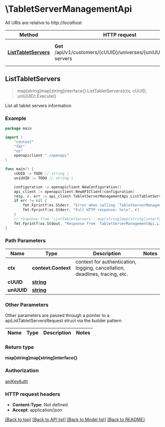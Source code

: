 # \TabletServerManagementApi

All URIs are relative to *http://localhost*

Method | HTTP request | Description
------------- | ------------- | -------------
[**ListTabletServers**](TabletServerManagementApi.md#ListTabletServers) | **Get** /api/v1/customers/{cUUID}/universes/{uniUUID}/tablet-servers | List all tablet servers information



## ListTabletServers

> map[string]map[string]interface{} ListTabletServers(ctx, cUUID, uniUUID).Execute()

List all tablet servers information



### Example

```go
package main

import (
    "context"
    "fmt"
    "os"
    openapiclient "./openapi"
)

func main() {
    cUUID := TODO // string | 
    uniUUID := TODO // string | 

    configuration := openapiclient.NewConfiguration()
    api_client := openapiclient.NewAPIClient(configuration)
    resp, r, err := api_client.TabletServerManagementApi.ListTabletServers(context.Background(), cUUID, uniUUID).Execute()
    if err != nil {
        fmt.Fprintf(os.Stderr, "Error when calling `TabletServerManagementApi.ListTabletServers``: %v\n", err)
        fmt.Fprintf(os.Stderr, "Full HTTP response: %v\n", r)
    }
    // response from `ListTabletServers`: map[string]map[string]interface{}
    fmt.Fprintf(os.Stdout, "Response from `TabletServerManagementApi.ListTabletServers`: %v\n", resp)
}
```

### Path Parameters


Name | Type | Description  | Notes
------------- | ------------- | ------------- | -------------
**ctx** | **context.Context** | context for authentication, logging, cancellation, deadlines, tracing, etc.
**cUUID** | [**string**](.md) |  | 
**uniUUID** | [**string**](.md) |  | 

### Other Parameters

Other parameters are passed through a pointer to a apiListTabletServersRequest struct via the builder pattern


Name | Type | Description  | Notes
------------- | ------------- | ------------- | -------------



### Return type

**map[string]map[string]interface{}**

### Authorization

[apiKeyAuth](../README.md#apiKeyAuth)

### HTTP request headers

- **Content-Type**: Not defined
- **Accept**: application/json

[[Back to top]](#) [[Back to API list]](../README.md#documentation-for-api-endpoints)
[[Back to Model list]](../README.md#documentation-for-models)
[[Back to README]](../README.md)

